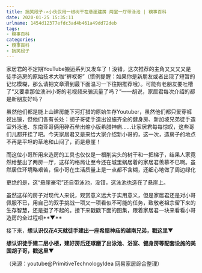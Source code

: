```yaml
---
title: 搞笑段子->小伙仅用一根树干在悬崖建房 两室一厅带泳池 | 糗事百科
date: 2020-01-25 15:35:11
urlname: 1454d12377efdc3ad4b461a49dd72deb
tags: 
- 糗事百科
categories:
- 糗事百科
- 搞笑段子
---
```

家居君的不定期YouTube搬运系列又发车了！没错，这次推荐的主角又又又又是徒手造房的原始技术大咖“裤衩哥”（惯例提醒：如果你是新朋友或者出现了短暂的记忆模糊，那么请把文章滑到最下面温习一下往期推荐哦）。可能有老朋友要吐槽了“又要拿那位澳洲小哥的老视频来骗流量了吗？”——胡说，家居君每次介绍的都是新朋友好吗？

虽然他们都是能上山建房能下河打猎的原始生存Youtuber，虽然他们都只爱穿裤衩出镜，但他们各有长处：胡子哥徒手造出设施齐全的健身房、新加坡兄弟徒手造室外泳池、东南亚哥俩用碎石垒出缩小版希腊神庙……让家居君每每惊叹，这些哥们儿都开挂了吧。今天家居君又是来给大家介绍新小哥的，这一次，造房子的地点不再是平坦的草地和山间了，而是悬崖！

而这位小哥所用来造房的工具也仅仅是一根削尖头的树干和一把梯子，结果人家竟然给整出了两房一厅，这样的格局让至今还在城里蜗居着的家居君羡慕不已啊。虽然居住环境略艰苦，但小哥在生活质量上是一点都不含糊，还细心地做了周边绿化

更绝的是，这“悬崖豪宅”还自带泳池，没错，这泳池也造在了悬崖上。

虽然这样的房子对现代人来说，观赏意义远大于实用意义，但是家居君还是对小哥佩服不已，用自己的双手挑战一项又一项看似不可能的任务，致敬老祖宗留下来的生存智慧，还是挺了不起的。接下来戳戳下面的图集，跟着家居君一块来看看小哥造房的全过程呗**▼**

接下来，**想认识仅花4天就徒手建出一座希腊神庙的越南兄弟，戳这里▼**

**想认识徒手建二层小楼，建好房后还琢磨了出泳池、浴室、健身房等配套设施的美国胡子哥，戳这里▼**

（来源：youtube@PrimitiveTechnologyIdea 网易家居综合整理）


